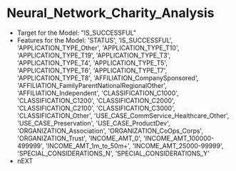 # Neural_Network_Charity_Analysis

* Target for the Model: "IS_SUCCESSFUL"
* Features for the Model: 'STATUS', 'IS_SUCCESSFUL', 'APPLICATION_TYPE_Other',
       'APPLICATION_TYPE_T10', 'APPLICATION_TYPE_T19', 'APPLICATION_TYPE_T3',
       'APPLICATION_TYPE_T4', 'APPLICATION_TYPE_T5', 'APPLICATION_TYPE_T6',
       'APPLICATION_TYPE_T7', 'APPLICATION_TYPE_T8',
       'AFFILIATION_CompanySponsored',
       'AFFILIATION_FamilyParentNationalRegionalOther',
       'AFFILIATION_Independent', 'CLASSIFICATION_C1000',
       'CLASSIFICATION_C1200', 'CLASSIFICATION_C2000', 'CLASSIFICATION_C2100',
       'CLASSIFICATION_C3000', 'CLASSIFICATION_Other',
       'USE_CASE_CommService_Healthcare_Other', 'USE_CASE_Preservation',
       'USE_CASE_ProductDev', 'ORGANIZATION_Association',
       'ORGANIZATION_CoOps_Corps', 'ORGANIZATION_Trust', 'INCOME_AMT_0',
       'INCOME_AMT_100000-499999', 'INCOME_AMT_1m_to_50m+',
       'INCOME_AMT_25000-99999', 'SPECIAL_CONSIDERATIONS_N',
       'SPECIAL_CONSIDERATIONS_Y'
* nEXT
